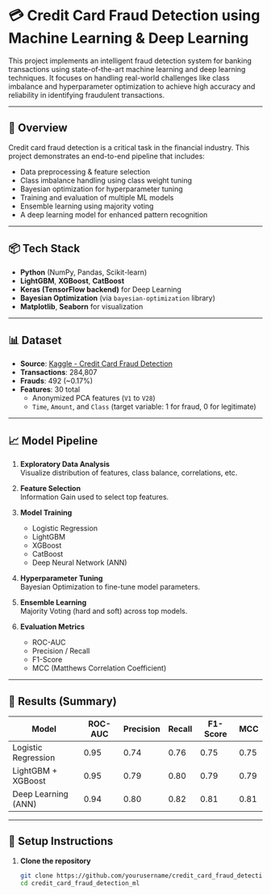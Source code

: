 # 💳 Credit Card Fraud Detection using Machine Learning & Deep Learning

This project implements an intelligent fraud detection system for banking transactions using state-of-the-art machine learning and deep learning techniques. It focuses on handling real-world challenges like class imbalance and hyperparameter optimization to achieve high accuracy and reliability in identifying fraudulent transactions.

---

## 🧠 Overview

Credit card fraud detection is a critical task in the financial industry. This project demonstrates an end-to-end pipeline that includes:

- Data preprocessing & feature selection
- Class imbalance handling using class weight tuning
- Bayesian optimization for hyperparameter tuning
- Training and evaluation of multiple ML models
- Ensemble learning using majority voting
- A deep learning model for enhanced pattern recognition

---

## 📦 Tech Stack

- **Python** (NumPy, Pandas, Scikit-learn)
- **LightGBM**, **XGBoost**, **CatBoost**
- **Keras (TensorFlow backend)** for Deep Learning
- **Bayesian Optimization** (via `bayesian-optimization` library)
- **Matplotlib**, **Seaborn** for visualization

---

## 📊 Dataset

- **Source**: [Kaggle - Credit Card Fraud Detection](https://www.kaggle.com/datasets/mlg-ulb/creditcardfraud)
- **Transactions**: 284,807  
- **Frauds**: 492 (~0.17%)  
- **Features**: 30 total  
  - Anonymized PCA features (`V1` to `V28`)
  - `Time`, `Amount`, and `Class` (target variable: 1 for fraud, 0 for legitimate)

---

## 📈 Model Pipeline

1. **Exploratory Data Analysis**  
   Visualize distribution of features, class balance, correlations, etc.

2. **Feature Selection**  
   Information Gain used to select top features.

3. **Model Training**  
   - Logistic Regression
   - LightGBM
   - XGBoost
   - CatBoost
   - Deep Neural Network (ANN)

4. **Hyperparameter Tuning**  
   Bayesian Optimization to fine-tune model parameters.

5. **Ensemble Learning**  
   Majority Voting (hard and soft) across top models.

6. **Evaluation Metrics**
   - ROC-AUC
   - Precision / Recall
   - F1-Score
   - MCC (Matthews Correlation Coefficient)

---

## 📌 Results (Summary)

| Model                | ROC-AUC | Precision | Recall | F1-Score | MCC  |
|---------------------|---------|-----------|--------|----------|------|
| Logistic Regression | 0.95    | 0.74      | 0.76   | 0.75     | 0.75 |
| LightGBM + XGBoost  | 0.95    | 0.79      | 0.80   | 0.79     | 0.79 |
| Deep Learning (ANN) | 0.94    | 0.80      | 0.82   | 0.81     | 0.81 |

---

## 🔧 Setup Instructions

1. **Clone the repository**
   ```bash
   git clone https://github.com/yourusername/credit_card_fraud_detection_ml.git
   cd credit_card_fraud_detection_ml
